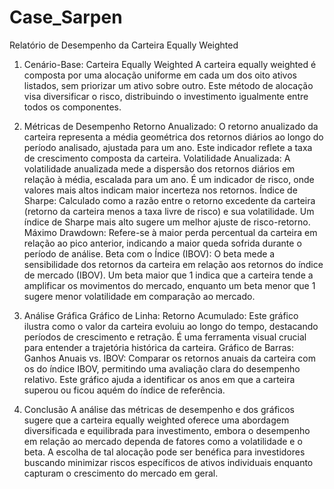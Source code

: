 # Case_Sarpen

Relatório de Desempenho da Carteira Equally Weighted

1. Cenário-Base: Carteira Equally Weighted
A carteira equally weighted é composta por uma alocação uniforme em cada um dos oito ativos listados, sem priorizar um ativo sobre outro. Este método de alocação visa diversificar o risco, distribuindo o investimento igualmente entre todos os componentes.

2. Métricas de Desempenho
Retorno Anualizado: O retorno anualizado da carteira representa a média geométrica dos retornos diários ao longo do período analisado, ajustada para um ano. Este indicador reflete a taxa de crescimento composta da carteira.
Volatilidade Anualizada: A volatilidade anualizada mede a dispersão dos retornos diários em relação à média, escalada para um ano. É um indicador de risco, onde valores mais altos indicam maior incerteza nos retornos.
Índice de Sharpe: Calculado como a razão entre o retorno excedente da carteira (retorno da carteira menos a taxa livre de risco) e sua volatilidade. Um índice de Sharpe mais alto sugere um melhor ajuste de risco-retorno.
Máximo Drawdown: Refere-se à maior perda percentual da carteira em relação ao pico anterior, indicando a maior queda sofrida durante o período de análise.
Beta com o Índice (IBOV): O beta mede a sensibilidade dos retornos da carteira em relação aos retornos do índice de mercado (IBOV). Um beta maior que 1 indica que a carteira tende a amplificar os movimentos do mercado, enquanto um beta menor que 1 sugere menor volatilidade em comparação ao mercado.

3. Análise Gráfica
Gráfico de Linha: Retorno Acumulado: Este gráfico ilustra como o valor da carteira evoluiu ao longo do tempo, destacando períodos de crescimento e retração. É uma ferramenta visual crucial para entender a trajetória histórica da carteira.
Gráfico de Barras: Ganhos Anuais vs. IBOV: Comparar os retornos anuais da carteira com os do índice IBOV, permitindo uma avaliação clara do desempenho relativo. Este gráfico ajuda a identificar os anos em que a carteira superou ou ficou aquém do índice de referência.

4. Conclusão
A análise das métricas de desempenho e dos gráficos sugere que a carteira equally weighted oferece uma abordagem diversificada e equilibrada para investimento, embora o desempenho em relação ao mercado dependa de fatores como a volatilidade e o beta. A escolha de tal alocação pode ser benéfica para investidores buscando minimizar riscos específicos de ativos individuais enquanto capturam o crescimento do mercado em geral.
